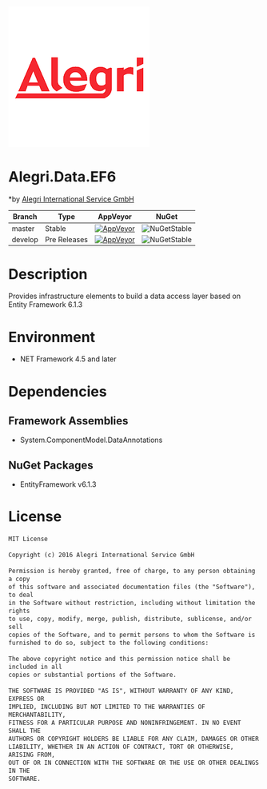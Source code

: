 [![Alegri](https://github.com/AlegriGroup/StaticResources/raw/master/Alegri-Logo.png)](http://www.alegri.eu)

# Alegri.Data.EF6
*by [Alegri International Service GmbH](http://www.alegri.eu)

| Branch | Type | AppVeyor | NuGet |
|---|---|---|---|
|master| Stable |  [![AppVeyor](https://img.shields.io/appveyor/ci/AlegriGroup/Alegri-Data-EF6/master.svg?style=flat-square)](https://ci.appveyor.com/project/AlegriGroup/Alegri-Data-EF6) | ![NuGetStable](https://img.shields.io/nuget/v/Alegri.Data.EF6.png?style=flat-square) |
|develop| Pre Releases | [![AppVeyor](https://img.shields.io/appveyor/ci/AlegriGroup/Alegri-Data-EF6/develop.svg?style=flat-square)](https://ci.appveyor.com/project/AlegriGroup/Alegri-Data-EF6) | ![NuGetStable](https://img.shields.io/nuget/vpre/Alegri.Data.EF6.png?style=flat-square) | 

# Description
Provides infrastructure elements to build a data access layer based on Entity Framework 6.1.3

# Environment
- NET Framework 4.5 and later

# Dependencies

## Framework Assemblies
- System.ComponentModel.DataAnnotations

## NuGet Packages
- EntityFramework v6.1.3

# License

    MIT License

    Copyright (c) 2016 Alegri International Service GmbH

    Permission is hereby granted, free of charge, to any person obtaining a copy
    of this software and associated documentation files (the "Software"), to deal
    in the Software without restriction, including without limitation the rights
    to use, copy, modify, merge, publish, distribute, sublicense, and/or sell
    copies of the Software, and to permit persons to whom the Software is
    furnished to do so, subject to the following conditions:

    The above copyright notice and this permission notice shall be included in all
    copies or substantial portions of the Software.

    THE SOFTWARE IS PROVIDED "AS IS", WITHOUT WARRANTY OF ANY KIND, EXPRESS OR
    IMPLIED, INCLUDING BUT NOT LIMITED TO THE WARRANTIES OF MERCHANTABILITY,
    FITNESS FOR A PARTICULAR PURPOSE AND NONINFRINGEMENT. IN NO EVENT SHALL THE
    AUTHORS OR COPYRIGHT HOLDERS BE LIABLE FOR ANY CLAIM, DAMAGES OR OTHER
    LIABILITY, WHETHER IN AN ACTION OF CONTRACT, TORT OR OTHERWISE, ARISING FROM,
    OUT OF OR IN CONNECTION WITH THE SOFTWARE OR THE USE OR OTHER DEALINGS IN THE
    SOFTWARE.